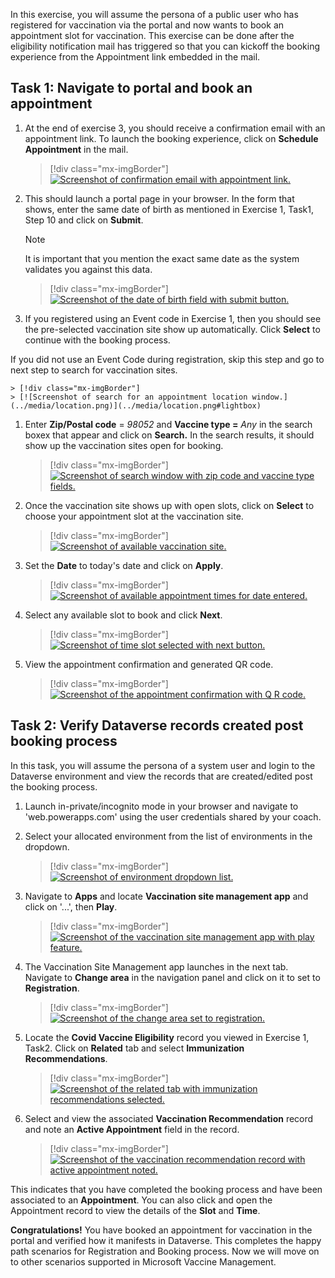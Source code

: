 In this exercise, you will assume the persona of a public user who has registered for vaccination via the portal and now wants to book an appointment slot for vaccination. This exercise can be done after the eligibility notification mail has triggered so that you can kickoff the booking experience from the Appointment link embedded in the mail.

## Task 1: Navigate to portal and book an appointment

1.  At the end of exercise 3, you should receive a confirmation email with an appointment link. To launch the booking experience, click on **Schedule Appointment** in the mail.

	> [!div class="mx-imgBorder"]
	> [![Screenshot of confirmation email with appointment link.](../media/schedule-appointment.png)](../media/schedule-appointment.png#lightbox)

1.  This should launch a portal page in your browser. In the form that shows, enter the same date of birth as mentioned in Exercise 1, Task1, Step 10 and click on **Submit**.

	> [!NOTE]
	> It is important that you mention the exact same date as the system validates you against this data.

	> [!div class="mx-imgBorder"]
	> [![Screenshot of the date of birth field with submit button.](../media/birthdate.png)](../media/birthdate.png#lightbox)

1.  If you registered using an Event code in Exercise 1, then you should see the pre-selected vaccination site show up automatically. Click **Select** to continue with the booking process.

If you did not use an Event Code during registration, skip this step and go to next step to search for vaccination sites.

	> [!div class="mx-imgBorder"]
	> [![Screenshot of search for an appointment location window.](../media/location.png)](../media/location.png#lightbox)

1.  Enter **Zip/Postal code** = *98052* and **Vaccine type =** *Any* in the search boxex that appear and click on **Search.** In the search results, it should show up the vaccination sites open for booking.

	> [!div class="mx-imgBorder"]
	> [![Screenshot of search window with zip code and vaccine type fields.](../media/search.png)](../media/search.png#lightbox)

1.  Once the vaccination site shows up with open slots, click on **Select** to choose your appointment slot at the vaccination site.

	> [!div class="mx-imgBorder"]
	> [![Screenshot of available vaccination site.](../media/select.png)](../media/select.png#lightbox)

1.  Set the **Date** to today's date and click on **Apply**.

	> [!div class="mx-imgBorder"]
	> [![Screenshot of available appointment times for date entered.](../media/set-date-apply.png)](../media/set-date-apply.png#lightbox)

1.  Select any available slot to book and click **Next**.

	> [!div class="mx-imgBorder"]
	> [![Screenshot of time slot selected with next button.](../media/book-time.png)](../media/book-time.png#lightbox)

1.  View the appointment confirmation and generated QR code.

	> [!div class="mx-imgBorder"]
	> [![Screenshot of the appointment confirmation with Q R code.](../media/appointment-booked.png)](../media/appointment-booked.png#lightbox)

## Task 2: Verify Dataverse records created post booking process

In this task, you will assume the persona of a system user and login to the Dataverse environment and view the records that are created/edited post the booking process.

1.  Launch in-private/incognito mode in your browser and navigate to 'web.powerapps.com' using the user credentials shared by your coach.

1.  Select your allocated environment from the list of environments in the dropdown.

	> [!div class="mx-imgBorder"]
	> [![Screenshot of environment dropdown list.](../media/environments.png)](../media/environments.png#lightbox)

1.  Navigate to **Apps** and locate **Vaccination site management app** and click on '...', then **Play**.

	> [!div class="mx-imgBorder"]
	> [![Screenshot of the vaccination site management app with play feature.](../media/play.png)](../media/play.png#lightbox)

1.  The Vaccination Site Management app launches in the next tab. Navigate to **Change area** in the navigation panel and click on it to set to **Registration**.

	> [!div class="mx-imgBorder"]
	> [![Screenshot of the change area set to registration.](../media/registration-area.png)](../media/registration-area.png#lightbox)

1.  Locate the **Covid Vaccine Eligibility** record you viewed in Exercise 1, Task2. Click on **Related** tab and select **Immunization Recommendations**.

	> [!div class="mx-imgBorder"]
	> [![Screenshot of the related tab with immunization recommendations selected.](../media/immunizations-recommendations.png)](../media/immunizations-recommendations.png#lightbox)

1. Select and view the associated **Vaccination Recommendation** record and note an **Active Appointment** field in the record.

	> [!div class="mx-imgBorder"]
	> [![Screenshot of the vaccination recommendation record with active appointment noted.](../media/active-appointment.png)](../media/active-appointment.png#lightbox)

This indicates that you have completed the booking process and have been associated to an **Appointment**. You can also click and open the Appointment record to view the details of the **Slot** and **Time**.

**Congratulations!** You have booked an appointment for vaccination in the portal and verified how it manifests in Dataverse. This completes the happy path scenarios for Registration and Booking process. Now we will move on to other scenarios supported in Microsoft Vaccine Management.

